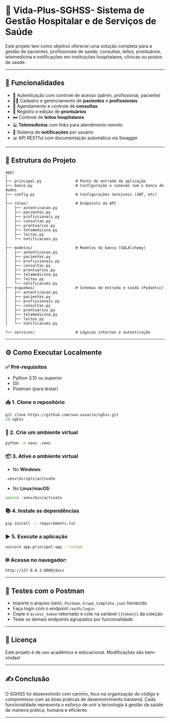 # 🏥 Vida-Plus-SGHSS- Sistema de Gestão Hospitalar e de Serviços de Saúde
Este projeto tem como objetivo oferecer uma solução completa para a gestão de pacientes, profissionais de saúde, consultas, leitos, prontuários, telemedicina e notificações em instituições hospitalares, clínicas ou postos de saúde.

---

## 🚀 Funcionalidades

- 🔐 Autenticação com controle de acesso (admin, profissional, paciente)
- 👩‍⚕️ Cadastro e gerenciamento de **pacientes** e **profissionais**
- 📅 Agendamento e controle de **consultas**
- 📂 Registro e edição de **prontuários**
- 🛏️ Controle de **leitos hospitalares**
- 💻 **Telemedicina** com links para atendimento remoto
- 🔔 Sistema de **notificações** por usuário
- 📊 API RESTful com documentação automática via Swagger

---

## 📁 Estrutura do Projeto

```
app/
│
├── principal.py               # Ponto de entrada da aplicação
├── banco.py                   # Configuração e conexão com o banco de dados
├── config.py                  # Configurações sensíveis (JWT, etc)
│
├── rotas/                     # Endpoints da API
│   ├── autenticacao.py
│   ├── pacientes.py
│   ├── profissionais.py
│   ├── consultas.py
│   ├── prontuarios.py
│   ├── telemedicina.py
│   ├── leitos.py
│   └── notificacoes.py
│
├── modelos/                   # Modelos do banco (SQLAlchemy)
│   ├── autenticacao.py
│   ├── pacientes.py
│   ├── profissionais.py
│   ├── consultas.py
│   ├── prontuarios.py
│   ├── telemedicina.py
│   ├── leitos.py
│   └── notificacoes.py
├── esquemas/                  # Schemas de entrada e saída (Pydantic)
│   ├── autenticacao.py
│   ├── pacientes.py
│   ├── profissionais.py
│   ├── consultas.py
│   ├── prontuarios.py
│   ├── telemedicina.py
│   ├── leitos.py
│   └── notificacoes.py

└── servicos/                  # Lógicas internas e autenticação
```

---

## ⚙️ Como Executar Localmente

### ✅ Pré-requisitos

- Python 3.10 ou superior
- Git
- Postman (para testar)

### 📥 1. Clone o repositório

```bash
git clone https://github.com/seu-usuario/sghss.git
cd sghss
```

### 🧪 2. Crie um ambiente virtual

```bash
python -m venv .venv
```

### 📦 3. Ative o ambiente virtual

- No **Windows**:
```bash
.venv\Scripts\activate
```

- No **Linux/macOS**:
```bash
source .venv/bin/activate
```

### 📚 4. Instale as dependências

```bash
pip install -r requirements.txt
```

### ▶️ 5. Execute a aplicação

```bash
uvicorn app.principal:app --reload
```

### 🌐 Acesse no navegador:

```
http://127.0.0.1:8000/docs
```

---

## 🧪 Testes com o Postman

- Importe o arquivo `SGHSS_Postman_Grupo_Completo.json` fornecido
- Faça login com o endpoint `/auth/login`
- Copie o `access_token` retornado e cole na variável `{{token}}` da coleção
- Teste os demais endpoints agrupados por funcionalidade

---

## 📜 Licença

Este projeto é de uso acadêmico e educacional. Modificações são bem-vindas!

---

## ✍️ Conclusão

O SGHSS foi desenvolvido com carinho, foco na organização do código e compromisso com as boas práticas de desenvolvimento backend. Cada funcionalidade representa o esforço de unir a tecnologia à gestão da saúde de maneira prática, humana e eficiente.

---

